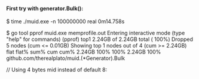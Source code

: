 #### First try with generator.Bulk():
$ time ./muid.exe -n 100000000
real    0m14.758s

$ go tool pprof muid.exe memprofile.out
Entering interactive mode (type "help" for commands)
(pprof) top1
2.24GB of 2.24GB total (  100%)
Dropped 5 nodes (cum <= 0.01GB)
Showing top 1 nodes out of 4 (cum >= 2.24GB)
      flat  flat%   sum%        cum   cum%
    2.24GB   100%   100%     2.24GB   100%  github.com/therealplato/muid.(*Generator).Bulk


// Using 4 bytes mid instead of default 8: